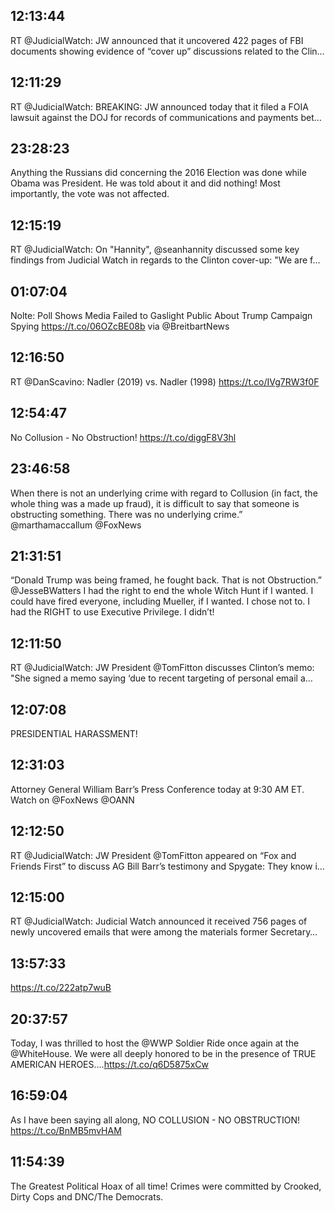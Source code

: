 ## 12:13:44
RT @JudicialWatch: JW announced that it uncovered 422 pages of FBI documents showing evidence of “cover up” discussions related to the Clin…
## 12:11:29
RT @JudicialWatch: BREAKING: JW announced today that it filed a FOIA lawsuit against the DOJ for records of communications and payments bet…
## 23:28:23
Anything the Russians did concerning the 2016 Election was done while Obama was President. He was told about it and did nothing! Most importantly, the vote was not affected.
## 12:15:19
RT @JudicialWatch: On "Hannity", @seanhannity discussed some key findings from Judicial Watch in regards to the Clinton cover-up: "We are f…
## 01:07:04
Nolte: Poll Shows Media Failed to Gaslight Public About Trump Campaign Spying https://t.co/06OZcBE08b via @BreitbartNews
## 12:16:50
RT @DanScavino: Nadler (2019) vs. Nadler (1998) https://t.co/IVg7RW3f0F
## 12:54:47
No Collusion - No Obstruction! https://t.co/diggF8V3hl
## 23:46:58
When there is not an underlying crime with regard to Collusion (in fact, the whole thing was a made up fraud), it is difficult to say that someone is obstructing something. There was no underlying crime.” @marthamaccallum  @FoxNews
## 21:31:51
“Donald Trump was being framed, he fought back. That is not Obstruction.” @JesseBWatters  I had the right to end the whole Witch Hunt if I wanted. I could have fired everyone, including Mueller, if I wanted. I chose not to. I had the RIGHT to use Executive Privilege. I didn’t!
## 12:11:50
RT @JudicialWatch: JW President @TomFitton discusses Clinton’s memo: "She signed a memo saying ‘due to recent targeting of personal email a…
## 12:07:08
PRESIDENTIAL HARASSMENT!
## 12:31:03
Attorney General William Barr’s Press Conference today at 9:30 AM ET. Watch on @FoxNews @OANN
## 12:12:50
RT @JudicialWatch: JW President @TomFitton appeared on “Fox and Friends First” to discuss AG Bill Barr’s testimony and Spygate: They know i…
## 12:15:00
RT @JudicialWatch: Judicial Watch announced it received 756 pages of newly uncovered emails that were among the materials former Secretary…
## 13:57:33
https://t.co/222atp7wuB
## 20:37:57
Today, I was thrilled to host the @WWP Soldier Ride once again at the @WhiteHouse. We were all deeply honored to be in the presence of TRUE AMERICAN HEROES....https://t.co/q6D5875xCw
## 16:59:04
As I have been saying all along, NO COLLUSION - NO OBSTRUCTION! https://t.co/BnMB5mvHAM
## 11:54:39
The Greatest Political Hoax of all time! Crimes were committed by Crooked, Dirty Cops and DNC/The Democrats.
